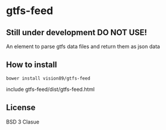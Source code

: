 # gtfs-feed

## Still under development DO NOT USE!

An element to parse gtfs data files and return them as json data

## How to install
	bower install vision89/gtfs-feed

include gtfs-feed/dist/gtfs-feed.html

## License
BSD 3 Clasue